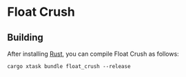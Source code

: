 # Float Crush

## Building

After installing [Rust](https://rustup.rs/), you can compile Float Crush as follows:

```shell
cargo xtask bundle float_crush --release
```
